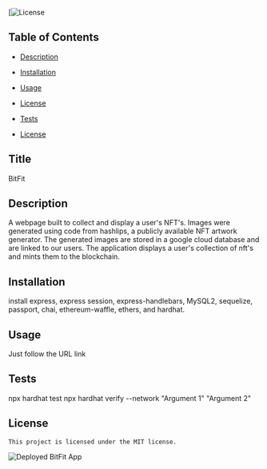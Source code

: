 [![License](https://img.shields.io/badge/License-MIT-blue.svg)
  ## Table of Contents

  * [Description](#description)

  * [Installation](#installation)

  * [Usage](#usage)

 * [License](#license) 

  * [Tests](#tests)

  * [License](#license)


## Title
BitFit

## Description
A webpage built to collect and display a user's NFT's. Images were generated using code from hashlips, a publicly available NFT artwork generator. The generated images are stored in a google cloud database and are linked to our users. The application displays a user's collection of nft's and mints them to the blockchain.

## Installation
install express, express session, express-handlebars, MySQL2, sequelize, passport, chai, ethereum-waffle, ethers, and hardhat.

## Usage 
Just follow the URL link

## Tests
npx hardhat test
npx hardhat verify --network <blockchain network> <Wallet Key> "Argument 1" "Argument 2"

## License
    This project is licensed under the MIT license.
    
![Deployed BitFit App](https://bitfitted.herokuapp.com/)





